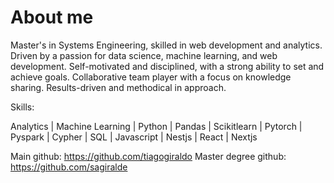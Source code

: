 # About me #

Master's in Systems Engineering,  skilled in web development and analytics. Driven by a passion for data science, machine learning, and web development. Self-motivated and disciplined, with a strong ability to set and achieve goals. Collaborative team player with a focus on knowledge sharing. Results-driven and methodical in approach.

Skills:

Analytics | Machine Learning | Python  |  Pandas  |  Scikitlearn  |  Pytorch  |  Pyspark  | Cypher  |  SQL  |  Javascript  | Nestjs  |  React | Nextjs

Main github: https://github.com/tiagogiraldo
Master degree github: https://github.com/sagiralde
